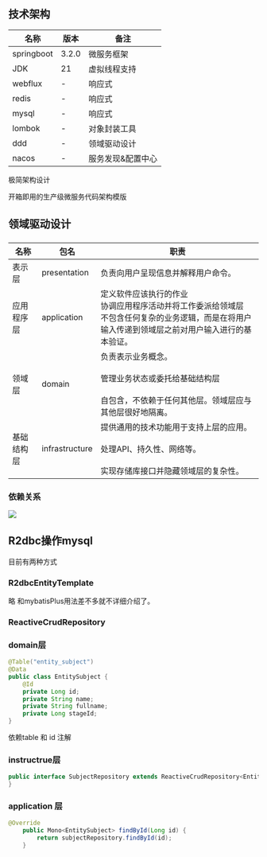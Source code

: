 ## 技术架构

| 名称         | 版本    | 备注        |
| ---------- | ----- | --------- |
| springboot | 3.2.0 | 微服务框架     |
| JDK        | 21    | 虚拟线程支持    |
| webflux    | -     | 响应式       |
| redis      | -     | 响应式       |
| mysql      | -     | 响应式       |
| lombok     | -     | 对象封装工具    |
| ddd        | -     | 领域驱动设计    |
| nacos      | -     | 服务发现&配置中心 |

极简架构设计



开箱即用的生产级微服务代码架构模版

## 领域驱动设计

##### 

| 名称    | 包名             | 职责                                                                                |
| ----- | -------------- | --------------------------------------------------------------------------------- |
| 表示层   | presentation   | 负责向用户呈现信息并解释用户命令。                                                                 |
| 应用程序层 | application    | 定义软件应该执行的作业<br/>协调应用程序活动并将工作委派给领域层<br/>不包含任何复杂的业务逻辑，而是在将用户输入传递到领域层之前对用户输入进行的基本验证。 |
| 领域层   | domain         | 负责表示业务概念。<br/><br/>管理业务状态或委托给基础结构层<br/><br/>自包含，不依赖于任何其他层。领域层应与其他层很好地隔离。          |
| 基础结构层 | infrastructure | 提供通用的技术功能用于支持上层的应用。<br/><br/>处理API、持久性、网络等。<br/><br/>实现存储库接口并隐藏领域层的复杂性。           |

### 依赖关系

![](http://pub.silverfoxsoft.com/ddd%E4%BE%9D%E8%B5%96%E5%85%B3%E7%B3%BB.png)

## R2dbc操作mysql

目前有两种方式

### R2dbcEntityTemplate

略 和mybatisPlus用法差不多就不详细介绍了。

### ReactiveCrudRepository

### domain层

```java
@Table("entity_subject")
@Data
public class EntitySubject {
    @Id
    private Long id;
    private String name;
    private String fullname;
    private Long stageId;
}
```

依赖table 和 id 注解

### instructrue层

```java
public interface SubjectRepository extends ReactiveCrudRepository<EntitySubject,Long> {
}
```

### application 层

```java
@Override
    public Mono<EntitySubject> findById(Long id) {
        return subjectRepository.findById(id);
    }
```


